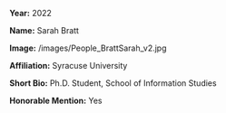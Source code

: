 **Year:** 2022

**Name:** Sarah Bratt

**Image:** /images/People_BrattSarah_v2.jpg

**Affiliation:** Syracuse University

**Short Bio:** Ph.D. Student, School of Information Studies

**Honorable Mention:** Yes
